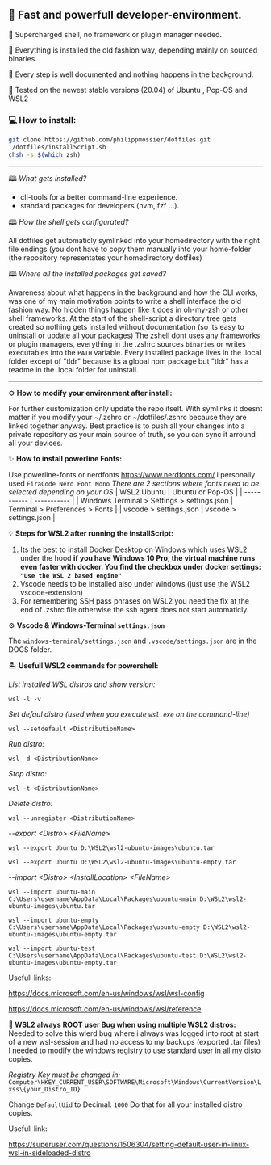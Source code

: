 ## 🚀 Fast and powerfull developer-environment.

💎 Supercharged shell, no framework or plugin manager needed.

💾 Everything is installed the old fashion way, depending mainly on sourced binaries. 

📜 Every step is well documented and nothing happens in the background.

🧪 Tested on the newest stable versions (20.04) of Ubuntu , Pop-OS and WSL2

### 💻 How to install:

```bash
git clone https://github.com/philippmossier/dotfiles.git
./dotfiles/installScript.sh
chsh -s $(which zsh)
```

*******************************************************************************

🕮 *What gets installed?*
- cli-tools for a better command-line experience.
- standard packages for developers (nvm, fzf ...).


🕮 *How the shell gets configurated?*

All dotfiles get automaticly symlinked into your homedirectory with the right file endings (you dont have to copy them manually into your home-folder (the repository representates your homedirectory dotfiles)

🕮 *Where all the installed packages get saved?*

Awareness about what happens in the background and how the CLI works, was one of my main motivation points to write a shell interface the old fashion way. No hidden things happen like it does in oh-my-zsh or other shell frameworks.
At the start of the shell-script a directory tree gets created so nothing gets installed without documentation (so its easy to uninstall or update all your packages)
The zshell dont uses any frameworks or plugin managers, everything in the .zshrc sources `binaries` or writes executables into the `PATH` variable.
Every installed package lives in the .local folder except of "tldr" because its a global npm package but "tldr" has a readme in the .local folder for uninstall.

*******************************************************************************

⚙️ **How to modify your environment after install:**

For further customization only update the repo itself. With symlinks it doesnt matter if you modify your ~/.zshrc or ~/dotfiles/.zshrc because they are linked together anyway.
Best practice is to push all your changes into a private repository as your main source of truth, so you can sync it arround all your devices.


✨ **How to install powerline Fonts:**

Use powerline-fonts or nerdfonts https://www.nerdfonts.com/ i personally used `FiraCode Nerd Font Mono`
*There are 2 sections where fonts need to be selected depending on your OS*
| WSL2 Ubuntu | Ubuntu or Pop-OS |
| ----------- | ----------- |
| Windows Terminal > Settings > settings.json | Terminal > Preferences > Fonts |
| vscode > settings.json | vscode > settings.json |


💡 **Steps for WSL2 after running the installScript:**

1. Its the best to install Docker Desktop on Windows which uses WSL2 under the hood 
  **if you have Windows 10 Pro, the virtual machine runs even faster with docker.
  You find the checkbox under docker settings: `"Use the WSL 2 based engine"`**
2. Vscode needs to be installed also under windows (just use the WSL2 vscode-extension)
3. For remembering SSH pass phrases on WSL2 you need the fix at the end of .zshrc file otherwise the ssh agent does not start automaticly.

⚙️ **Vscode & Windows-Terminal `settings.json`**

The `windows-terminal/settings.json` and `.vscode/settings.json` are in the DOCS folder.

🏝️ **Usefull WSL2 commands for powershell:**

*List installed WSL distros and show version:*
```
wsl -l -v
```

*Set defaul distro (used when you execute `wsl.exe` on the command-line)*
```
wsl --setdefault <DistributionName>
```

*Run distro:*
```
wsl -d <DistributionName>
```

*Stop distro:*
```
wsl -t <DistributionName>
```

*Delete distro:*
```
wsl --unregister <DistributionName>
```

*--export \<Distro> \<FileName>*
```
wsl --export Ubuntu D:\WSL2\wsl2-ubuntu-images\ubuntu.tar
```

```
wsl --export Ubuntu D:\WSL2\wsl2-ubuntu-images\ubuntu-empty.tar
```

*--import \<Distro> \<InstallLocation> \<FileName>*
```
wsl --import ubuntu-main C:\Users\username\AppData\Local\Packages\ubuntu-main D:\WSL2\wsl2-ubuntu-images\ubuntu.tar
```

```
wsl --import ubuntu-empty C:\Users\username\AppData\Local\Packages\ubuntu-empty D:\WSL2\wsl2-ubuntu-images\ubuntu-empty.tar
```

```
wsl --import ubuntu-test C:\Users\username\AppData\Local\Packages\ubuntu-test D:\WSL2\wsl2-ubuntu-images\ubuntu-empty.tar
```

Usefull links:

https://docs.microsoft.com/en-us/windows/wsl/wsl-config

https://docs.microsoft.com/en-us/windows/wsl/reference


**🐛 WSL2 always ROOT user Bug when using multiple WSL2 distros:**
Needed to solve this wierd bug where i always was logged into root at start of a new wsl-session
and had no access to my backups (exported .tar files)
I needed to modify the windows registry to use standard user in all my disto copies.

*Registry Key must be changed in:*
`Computer\HKEY_CURRENT_USER\SOFTWARE\Microsoft\Windows\CurrentVersion\Lxss\{your_Distro_ID}`

Change `DefaultUid` to Decimal: `1000`
Do that for all your installed distro copies.

Usefull link:

https://superuser.com/questions/1506304/setting-default-user-in-linux-wsl-in-sideloaded-distro